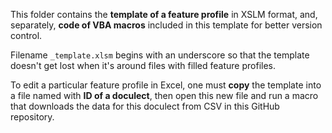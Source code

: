 This folder contains the **template of a feature profile** in XSLM format, and, separately, **code of VBA macros** included in this template for better version control.

Filename `_template.xlsm` begins with an underscore so that the template doesn't get lost when it's around files with filled feature profiles.

To edit a particular feature profile in Excel, one must **copy** the template into a file named with **ID of a doculect**, then open this new file and run a macro that downloads the data for this doculect from CSV in this GitHub repository.